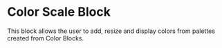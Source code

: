 # Color Scale Block

This block allows the user to add, resize and display colors from palettes created from Color Blocks.

